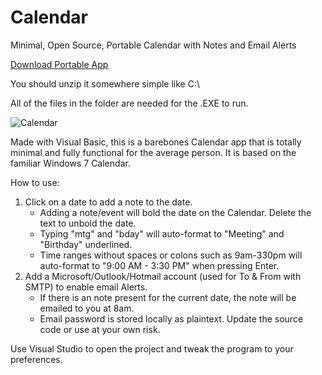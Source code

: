 # Calendar
Minimal, Open Source, Portable Calendar with Notes and Email Alerts

[Download Portable App](https://github.com/5aaa002d-8e7a-42e7-9514-c6019ef325a7) 

You should unzip it somewhere simple like C:\\

All of the files in the folder are needed for the .EXE to run.

![Calendar](https://github.com/escardel/Calendar/assets/39771493/ee3e6699-ac88-478b-ad29-a5ee1952c117)

Made with Visual Basic, this is a barebones Calendar app that is totally minimal and fully functional for the average person.  It is based on the familiar Windows 7 Calendar.

How to use:

1. Click on a date to add a note to the date.  
   * Adding a note/event will bold the date on the Calendar. Delete the text to unbold the date.
   * Typing "mtg" and "bday" will auto-format to "Meeting" and "Birthday" underlined.
   * Time ranges without spaces or colons such as 9am-330pm will auto-format to "9:00 AM - 3:30 PM" when pressing Enter.
2. Add a Microsoft/Outlook/Hotmail account (used for To & From with SMTP) to enable email Alerts.
   * If there is an note present for the current date, the note will be emailed to you at 8am.
   * Email password is stored locally as plaintext. Update the source code or use at your own risk.  

Use Visual Studio to open the project and tweak the program to your preferences.
